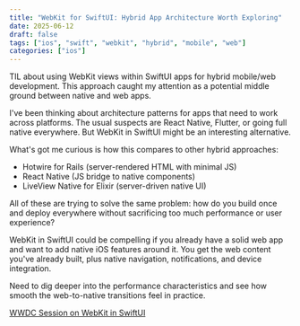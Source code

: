 ```yaml
---
title: "WebKit for SwiftUI: Hybrid App Architecture Worth Exploring"
date: 2025-06-12
draft: false
tags: ["ios", "swift", "webkit", "hybrid", "mobile", "web"]
categories: ["ios"]
---
```


TIL about using WebKit views within SwiftUI apps for hybrid mobile/web development. This approach caught my attention as a potential middle ground between native and web apps.

I've been thinking about architecture patterns for apps that need to work across platforms. The usual suspects are React Native, Flutter, or going full native everywhere. But WebKit in SwiftUI might be an interesting alternative.

What's got me curious is how this compares to other hybrid approaches:
- Hotwire for Rails (server-rendered HTML with minimal JS)
- React Native (JS bridge to native components)
- LiveView Native for Elixir (server-driven native UI)

All of these are trying to solve the same problem: how do you build once and deploy everywhere without sacrificing too much performance or user experience?

WebKit in SwiftUI could be compelling if you already have a solid web app and want to add native iOS features around it. You get the web content you've already built, plus native navigation, notifications, and device integration.

Need to dig deeper into the performance characteristics and see how smooth the web-to-native transitions feel in practice.

[WWDC Session on WebKit in SwiftUI](https://www.youtube.com/watch?v=KUvb7pm1b3U&list=PLjODKV8YBFHZc37SPyJT5IGMFujZQGAO9&index=8)

